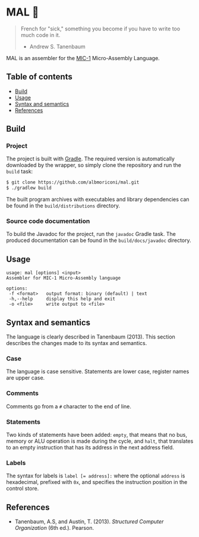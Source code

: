 # MAL 🤒

> French for "sick," something you become if you have to write too much code in it.
> - Andrew S. Tanenbaum

MAL is an assembler for the [MIC-1](https://en.wikipedia.org/wiki/MIC-1)
Micro-Assembly Language.

## Table of contents

* [Build](#build)
* [Usage](#usage)
* [Syntax and semantics](#syntax-and-semantics)
* [References](#references)

## Build

### Project

The project is built with [Gradle](https://gradle.org). The required version is
automatically downloaded by the wrapper, so simply clone the repository and run
the `build` task:

```sh
$ git clone https://github.com/albmoriconi/mal.git
$ ./gradlew build
```

The built program archives with executables and library dependencies can be
found in the `build/distributions` directory.

### Source code documentation

To build the Javadoc for the project, run the `javadoc` Gradle task. The
produced documentation can be found in the `build/docs/javadoc` directory.

## Usage

```
usage: mal [options] <input>
Assembler for MIC-1 Micro-Assembly language

options:
 -f <format>   output format: binary (default) | text
 -h,--help     display this help and exit
 -o <file>     write output to <file>
 ```
 
## Syntax and semantics

The language is clearly described in Tanenbaum (2013). This section describes
the changes made to its syntax and semantics.

### Case

The language is case sensitive. Statements are lower case, register names are
upper case.

### Comments

Comments go from a `#` character to the end of line.

### Statements

Two kinds of statements have been added: `empty`, that means that no bus, memory
or ALU operation is made during the cycle, and `halt`, that translates to an
empty instruction that has its address in the next address field.

### Labels

The syntax for labels is `label [= address]:` where the optional `address` is
hexadecimal, prefixed with `0x`, and specifies the instruction position in the
control store.

## References

* Tanenbaum, A.S, and Austin, T. (2013). *Structured Computer Organization* (6th
  ed.). Pearson.
